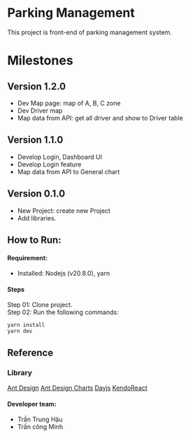 # Parking Management
This project is front-end of parking management system.

# Milestones

## Version 1.2.0

- Dev Map page: map of A, B, C zone
- Dev Driver map
- Map data from API: get all driver and show to Driver table

## Version 1.1.0

- Develop Login, Dashboard UI
- Develop Login feature
- Map data from API to General chart

## Version 0.1.0

- New Project: create new Project
- Add libraries.

## How to Run:

#### Requirement:

- Installed: Nodejs (v20.8.0), yarn

#### Steps

Step 01: Clone project. <br />
Step 02: Run the following commands:

```
yarn install
yarn dev
```

## Reference

### Library

[Ant Design](https://ant.design/)
[Ant Design Charts](https://ant-design-charts.antgroup.com/en/)
[Dayjs](https://day.js.org/)
[KendoReact](https://www.telerik.com/kendo-react-ui/components/layout/)

#### Developer team:

- Trần Trung Hậu
- Trần công Minh
